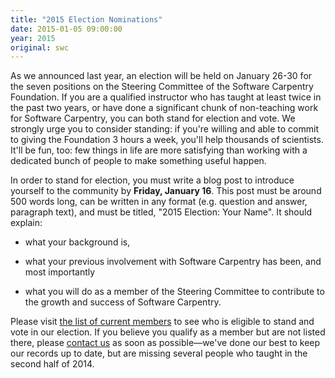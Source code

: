 ```yaml
---
title: "2015 Election Nominations"
date: 2015-01-05 09:00:00
year: 2015
original: swc
---
```

<p>
  As we announced last year,
  an election will be held on January 26-30
  for the seven positions on the Steering Committee of the Software Carpentry Foundation.
  If you are a qualified instructor who has taught at least twice in the past two years,
  or have done a significant chunk of non-teaching work for Software Carpentry,
  you can both stand for election and vote.
  We strongly urge you to consider standing:
  if you're willing and able to commit to giving the Foundation 3 hours a week,
  you'll help thousands of scientists.
  It'll be fun, too:
  few things in life are more satisfying than working with a dedicated bunch of people
  to make something useful happen.
</p>
<p>
  In order to stand for election,
  you must write a blog post to introduce yourself to the community
  by <strong>Friday, January 16</strong>.
  This post must be around 500 words long,
  can be written in any format (e.g. question and answer, paragraph text),
  and must be titled, "2015 Election: Your Name".
  It should explain:
</p>
<ul>
  <li>
    <p>
      what your background is,
    </p>
  </li>
  <li>
    <p>
      what your previous involvement with Software Carpentry has been,
      and most importantly
    </p>
  </li>
  <li>
    <p>
      what you will do as a member of the Steering Committee
      to contribute to the growth and success of Software Carpentry.
    </p>
  </li>
</ul>
<p>
  Please visit <a href="{{site.baseurl}}/scf/members/">the list of current members</a>
  to see who is eligible to stand and vote in our election.
  If you believe you qualify as a member but are not listed there,
  please <a href="mailto:{{site.contact}}">contact us</a> as soon as possible&mdash;we've done our best
  to keep our records up to date,
  but are missing several people who taught in the second half of 2014.
</p>
